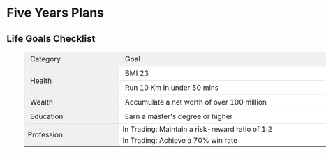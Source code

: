 # Five Years Plans

## Life Goals Checklist

<figure class="table" style="width:1259.99px;">
      <table style="background-color:rgb(255, 255, 255);">
        <tbody>
          <tr>
            <td style="background-color:rgb(240, 240, 240);border:1px solid rgb(221, 221, 221);padding:6px 13px;width:200px;">Category</td>
            <td style="background-color:rgb(240, 240, 240);border:1px solid rgb(221, 221, 221);padding:6px 13px;width:860px;">Goal</td>
            <td style="background-color:rgb(240, 240, 240);border:1px solid rgb(221, 221, 221);padding:6px 13px;text-align:center;width:200px;">Tatget Date</td>
          </tr>
          <tr>
            <td style="background-color:rgb(240, 240, 240);border:1px solid rgb(221, 221, 221);padding:6px 13px;width:200px;"
            rowspan="2">Health</td>
            <td style="border:1px solid rgb(221, 221, 221);padding:6px 13px;">BMI 23</td>
            <td style="border:1px solid rgb(221, 221, 221);padding:6px 13px;text-align:center;width:200px;">&nbsp;</td>
          </tr>
          <tr>
            <td style="border:1px solid rgb(221, 221, 221);padding:6px 13px;">Run 10 Km in under 50 mins</td>
            <td style="border:1px solid rgb(221, 221, 221);padding:6px 13px;text-align:center;width:200px;">&nbsp;</td>
          </tr>
          <tr>
            <td style="background-color:rgb(240, 240, 240);border:1px solid rgb(221, 221, 221);padding:6px 13px;width:200px;">Wealth</td>
            <td style="border:1px solid rgb(221, 221, 221);padding:6px 13px;">Accumulate a net worth of over 100 million</td>
            <td style="border:1px solid rgb(221, 221, 221);padding:6px 13px;text-align:center;width:200px;">&nbsp;</td>
          </tr>
          <tr>
            <td style="background-color:rgb(240, 240, 240);border:1px solid rgb(221, 221, 221);padding:6px 13px;width:200px;">Education</td>
            <td style="border:1px solid rgb(221, 221, 221);padding:6px 13px;">Earn a master's degree or higher</td>
            <td>&nbsp;</td>
          </tr>
          <tr>
            <td style="background-color:#f0f0f0;" rowspan="2">Profession</td>
            <td>In Trading: Maintain a risk-reward ratio of 1:2</td>
            <td>&nbsp;</td>
          </tr>
          <tr>
            <td>In Trading: Achieve a 70% win rate</td>
            <td>&nbsp;</td>
          </tr>
        </tbody>
      </table>
    </figure>
